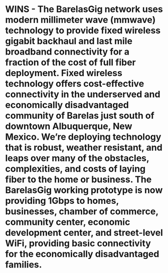 # WINS - The BarelasGig network uses modern millimeter wave (mmwave) technology to provide fixed wireless gigabit backhaul and last mile broadband connectivity for a fraction of the cost of full fiber deployment. Fixed wireless technology offers cost-effective connectivity in the underserved and economically disadvantaged community of Barelas just south of downtown Albuquerque, New Mexico. We’re deploying technology that is robust, weather resistant, and leaps over many of the obstacles, complexities, and costs of laying fiber to the home or business. The BarelasGig working prototype is now providing 1Gbps to homes, businesses, chamber of commerce, community center, economic development center, and street-level WiFi, providing basic connectivity for the economically disadvantaged families.
